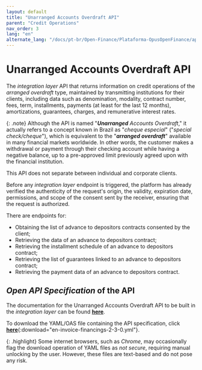 ```yaml
---
layout: default
title: "Unarranged Accounts Overdraft API"
parent: "Credit Operations"
nav_order: 3
lang: "en"
alternate_lang: "/docs/pt-br/Open-Finance/Plataforma-OpusOpenFinance/apis/Adiantamento"
---
```


# Unarranged Accounts Overdraft API

The *integration layer* API that returns information on credit operations of the *arranged overdraft* type, maintained by transmitting institutions for their clients, including data such as denomination, modality, contract number, fees, term, installments, payments (at least for the last 12 months), amortizations, guarantees, charges, and remunerative interest rates.

{: .note}
Although the API is named "***Unarranged*** *Accounts Overdraft*," it actually refers to a concept known in Brazil as "*cheque especial*" ("*special check/cheque*"), which is equivalent to the "***arranged overdraft***" available in many financial markets worldwide. In other words, the customer makes a withdrawal or payment through their checking account while having a negative balance, up to a pre-approved limit previously agreed upon with the financial institution.

This API does not separate between individual and corporate clients.

Before any *integration layer* endpoint is triggered, the platform has already verified the authenticity of the request's origin, the validity, expiration date, permissions, and scope of the consent sent by the receiver, ensuring that the request is authorized.

There are endpoints for:

- Obtaining the list of advance to depositors contracts consented by the client;
- Retrieving the data of an advance to depositors contract;
- Retrieving the installment schedule of an advance to depositors contract;
- Retrieving the list of guarantees linked to an advance to depositors contract;
- Retrieving the payment data of an advance to depositors contract.

## *Open API Specification* of the API

The documentation for the Unarranged Accounts Overdraft API to be built in the *integration layer* can be found [**here**][API-Adiantamento].

To download the YAML/OAS file containing the API specification, click [**here**](en-invoice-financings-2-3-0.yml){:download="en-invoice-financings-2-3-0.yml"}.

{: .highlight}
Some internet browsers, such as *Chrome*, may occasionally flag the download operation of YAML files as *not secure*, requiring manual unlocking by the user. However, these files are text-based and do not pose any risk.

[API-Adiantamento]: ../../../../swagger-ui/index.html?api=en-Adiantamento
